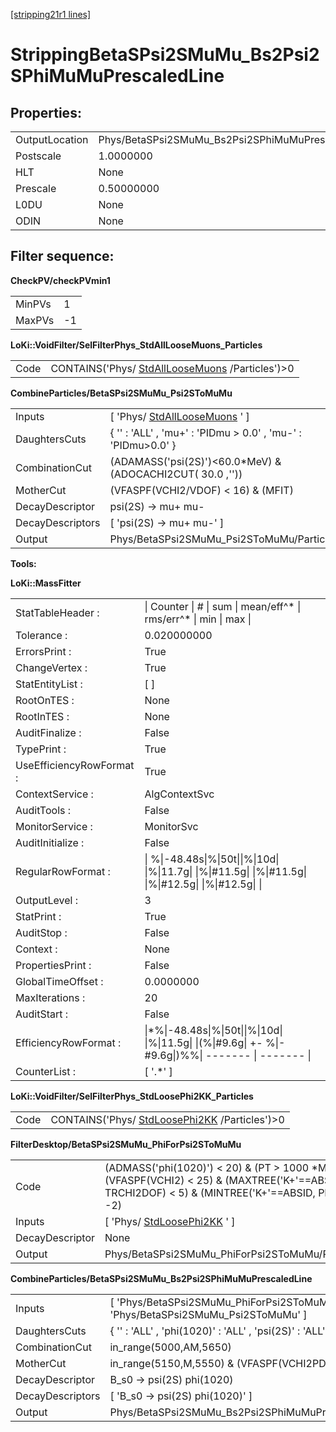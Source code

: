 [[stripping21r1 lines]](./stripping21r1-index)

# StrippingBetaSPsi2SMuMu_Bs2Psi2SPhiMuMuPrescaledLine

## Properties:

|                |                                                            |
|----------------|------------------------------------------------------------|
| OutputLocation | Phys/BetaSPsi2SMuMu_Bs2Psi2SPhiMuMuPrescaledLine/Particles |
| Postscale      | 1.0000000                                                  |
| HLT            | None                                                       |
| Prescale       | 0.50000000                                                 |
| L0DU           | None                                                       |
| ODIN           | None                                                       |

## Filter sequence:

**CheckPV/checkPVmin1**

|        |     |
|--------|-----|
| MinPVs | 1   |
| MaxPVs | -1  |

**LoKi::VoidFilter/SelFilterPhys_StdAllLooseMuons_Particles**

|      |                                                                                      |
|------|--------------------------------------------------------------------------------------|
| Code | CONTAINS('Phys/ [StdAllLooseMuons](./stripping21r1-stdallloosemuons) /Particles')\>0 |

**CombineParticles/BetaSPsi2SMuMu_Psi2SToMuMu**

|                  |                                                                     |
|------------------|---------------------------------------------------------------------|
| Inputs           | [ 'Phys/ [StdAllLooseMuons](./stripping21r1-stdallloosemuons) ' ] |
| DaughtersCuts    | { '' : 'ALL' , 'mu+' : 'PIDmu \> 0.0' , 'mu-' : 'PIDmu\>0.0' }      |
| CombinationCut   | (ADAMASS('psi(2S)')\<60.0\*MeV) & (ADOCACHI2CUT( 30.0 ,''))         |
| MotherCut        | (VFASPF(VCHI2/VDOF) \< 16) & (MFIT)                                 |
| DecayDescriptor  | psi(2S) -\> mu+ mu-                                                 |
| DecayDescriptors | [ 'psi(2S) -\> mu+ mu-' ]                                         |
| Output           | Phys/BetaSPsi2SMuMu_Psi2SToMuMu/Particles                           |

****Tools:****

**LoKi::MassFitter**

|                          |                                                                                                           |
|--------------------------|-----------------------------------------------------------------------------------------------------------|
| StatTableHeader :        | \| Counter \| \# \| sum \| mean/eff^\* \| rms/err^\* \| min \| max \|                                     |
| Tolerance :              | 0.020000000                                                                                               |
| ErrorsPrint :            | True                                                                                                      |
| ChangeVertex :           | True                                                                                                      |
| StatEntityList :         | [ ]                                                                                                     |
| RootOnTES :              | None                                                                                                      |
| RootInTES :              | None                                                                                                      |
| AuditFinalize :          | False                                                                                                     |
| TypePrint :              | True                                                                                                      |
| UseEfficiencyRowFormat : | True                                                                                                      |
| ContextService :         | AlgContextSvc                                                                                             |
| AuditTools :             | False                                                                                                     |
| MonitorService :         | MonitorSvc                                                                                                |
| AuditInitialize :        | False                                                                                                     |
| RegularRowFormat :       | \| %\|-48.48s\|%\|50t\|\|%\|10d\| \|%\|11.7g\| \|%\|#11.5g\| \|%\|#11.5g\| \|%\|#12.5g\| \|%\|#12.5g\| \| |
| OutputLevel :            | 3                                                                                                         |
| StatPrint :              | True                                                                                                      |
| AuditStop :              | False                                                                                                     |
| Context :                | None                                                                                                      |
| PropertiesPrint :        | False                                                                                                     |
| GlobalTimeOffset :       | 0.0000000                                                                                                 |
| MaxIterations :          | 20                                                                                                        |
| AuditStart :             | False                                                                                                     |
| EfficiencyRowFormat :    | \|\*%\|-48.48s\|%\|50t\|\|%\|10d\| \|%\|11.5g\| \|(%\|#9.6g\| +- %\|-#9.6g\|)%%\| ------- \| ------- \|   |
| CounterList :            | [ '.\*' ]                                                                                               |

**LoKi::VoidFilter/SelFilterPhys_StdLoosePhi2KK_Particles**

|      |                                                                                  |
|------|----------------------------------------------------------------------------------|
| Code | CONTAINS('Phys/ [StdLoosePhi2KK](./stripping21r1-stdloosephi2kk) /Particles')\>0 |

**FilterDesktop/BetaSPsi2SMuMu_PhiForPsi2SToMuMu**

|                 |                                                                                                                                                        |
|-----------------|--------------------------------------------------------------------------------------------------------------------------------------------------------|
| Code            | (ADMASS('phi(1020)') \< 20) & (PT \> 1000 \*MeV) & (VFASPF(VCHI2) \< 25) & (MAXTREE('K+'==ABSID, TRCHI2DOF) \< 5) & (MINTREE('K+'==ABSID, PIDK) \> -2) |
| Inputs          | [ 'Phys/ [StdLoosePhi2KK](./stripping21r1-stdloosephi2kk) ' ]                                                                                        |
| DecayDescriptor | None                                                                                                                                                   |
| Output          | Phys/BetaSPsi2SMuMu_PhiForPsi2SToMuMu/Particles                                                                                                        |

**CombineParticles/BetaSPsi2SMuMu_Bs2Psi2SPhiMuMuPrescaledLine**

|                  |                                                                                   |
|------------------|-----------------------------------------------------------------------------------|
| Inputs           | [ 'Phys/BetaSPsi2SMuMu_PhiForPsi2SToMuMu' , 'Phys/BetaSPsi2SMuMu_Psi2SToMuMu' ] |
| DaughtersCuts    | { '' : 'ALL' , 'phi(1020)' : 'ALL' , 'psi(2S)' : 'ALL' }                          |
| CombinationCut   | in_range(5000,AM,5650)                                                            |
| MotherCut        | in_range(5150,M,5550) & (VFASPF(VCHI2PDOF)\<20)                                   |
| DecayDescriptor  | B_s0 -\> psi(2S) phi(1020)                                                        |
| DecayDescriptors | [ 'B_s0 -\> psi(2S) phi(1020)' ]                                                |
| Output           | Phys/BetaSPsi2SMuMu_Bs2Psi2SPhiMuMuPrescaledLine/Particles                        |
